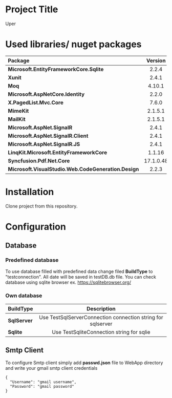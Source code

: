 # Project Title

Uper

# Used libraries/ nuget packages

|    Package    |Version       |
|:--------------|:------------:|
**Microsoft.EntityFrameworkCore.Sqlite**| 2.2.4|
**Xunit** |2.4.1|
**Moq** |4.10.1|
**Microsoft.AspNetCore.Identity**| 2.2.0|
**X.PagedList.Mvc.Core**| 7.6.0|
**MimeKit**| 2.1.5.1|
**MailKit**| 2.1.5.1|
**Microsoft.AspNet.SignalR**| 2.4.1|
**Microsoft.AspNet.SignalR.Client**| 2.4.1|
**Microsoft.AspNet.SignalR.JS**| 2.4.1|
**LinqKit.Microsoft.EntityFrameworkCore**| 1.1.16|
**Syncfusion.Pdf.Net.Core** |17.1.0.48|
**Microsoft.VisualStudio.Web.CodeGeneration.Design** | 2.2.3|

# Installation

Clone project from this repository.

# Configuration

## Database

### Predefined database

To use database filled with predefined data change filed **BuildType** to "testconnection". All date will be saved
in testDB.db file. You can check database using sqlite browser ex. https://sqlitebrowser.org/

### Own database

|BuildType|Description|
|:--------|:---------:|
**SqlServer**|Use TestSqlServerConnection connection string for sqlserver|
**Sqlite**| Use TestSqliteConnection string for sqlie|

## Smtp Client

To configure Smtp client simply add **passwd.json** file to WebApp directory and write your gmail smtp client credentials
```
{
  "Username": "gmail username",
  "Password": "gmail password"
}
```